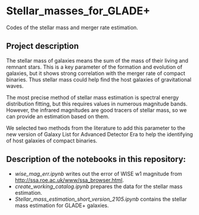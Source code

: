 # Stellar_masses_for_GLADE+
Codes of the stellar mass and merger rate estimation. 

## Project description

The stellar mass of galaxies means the sum of the mass of their living and remnant stars. This is a key parameter of the formation and evolution of galaxies, but it shows strong correlation with the merger rate of compact binaries. Thus stellar mass could help find the host galaxies of gravitational waves.

The most precise method of stellar mass estimation is spectral energy distribution fitting, but this requires values in numerous magnitude bands.
However, the infrared magnitudes are good tracers of stellar mass, so we can provide an estimation based on them.

We selected two methods from the literature to add this parameter to the new version of Galaxy List for Advanced Detector Era to help the identifying of host galaxies of compact binaries.


## Description of the notebooks in this repository:
- *wise_mag_err.ipynb* writes out the error of WISE w1 magnitude from http://ssa.roe.ac.uk/www/ssa_browser.html.
- *create_working_catalog.ipynb* prepares the data for the stellar mass estimation.
- *Stellar_mass_estimation_short_version_2105.ipynb* contains the stellar mass estimation for GLADE+ galaxies.
